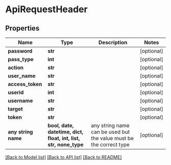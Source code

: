 # ApiRequestHeader


## Properties
Name | Type | Description | Notes
------------ | ------------- | ------------- | -------------
**password** | **str** |  | [optional] 
**pass_type** | **int** |  | [optional] 
**action** | **str** |  | [optional] 
**user_name** | **str** |  | [optional] 
**access_token** | **str** |  | [optional] 
**userid** | **int** |  | [optional] 
**username** | **str** |  | [optional] 
**target** | **str** |  | [optional] 
**token** | **str** |  | [optional] 
**any string name** | **bool, date, datetime, dict, float, int, list, str, none_type** | any string name can be used but the value must be the correct type | [optional]

[[Back to Model list]](../README.md#documentation-for-models) [[Back to API list]](../README.md#documentation-for-api-endpoints) [[Back to README]](../README.md)


